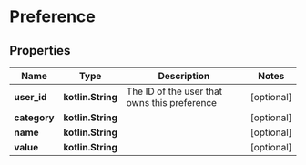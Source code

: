 
# Preference

## Properties
Name | Type | Description | Notes
------------ | ------------- | ------------- | -------------
**user_id** | **kotlin.String** | The ID of the user that owns this preference |  [optional]
**category** | **kotlin.String** |  |  [optional]
**name** | **kotlin.String** |  |  [optional]
**value** | **kotlin.String** |  |  [optional]



